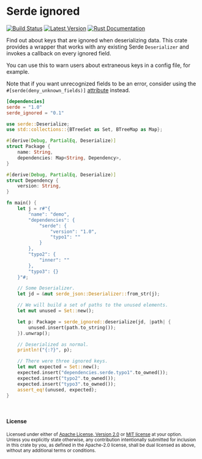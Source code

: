 # Serde ignored

[![Build Status](https://img.shields.io/github/workflow/status/dtolnay/serde-ignored/CI/master)](https://github.com/dtolnay/serde-ignored/actions?query=branch%3Amaster)
[![Latest Version](https://img.shields.io/crates/v/serde-ignored.svg)](https://crates.io/crates/serde-ignored)
[![Rust Documentation](https://img.shields.io/badge/api-rustdoc-blue.svg)](https://docs.rs/serde_ignored)

Find out about keys that are ignored when deserializing data. This crate
provides a wrapper that works with any existing Serde `Deserializer` and invokes
a callback on every ignored field.

You can use this to warn users about extraneous keys in a config file, for
example.

Note that if you want unrecognized fields to be an error, consider using the
`#[serde(deny_unknown_fields)]` [attribute] instead.

[attribute]: https://serde.rs/attributes.html

```toml
[dependencies]
serde = "1.0"
serde_ignored = "0.1"
```

```rust
use serde::Deserialize;
use std::collections::{BTreeSet as Set, BTreeMap as Map};

#[derive(Debug, PartialEq, Deserialize)]
struct Package {
    name: String,
    dependencies: Map<String, Dependency>,
}

#[derive(Debug, PartialEq, Deserialize)]
struct Dependency {
    version: String,
}

fn main() {
    let j = r#"{
        "name": "demo",
        "dependencies": {
            "serde": {
                "version": "1.0",
                "typo1": ""
            }
        },
        "typo2": {
            "inner": ""
        },
        "typo3": {}
    }"#;

    // Some Deserializer.
    let jd = &mut serde_json::Deserializer::from_str(j);

    // We will build a set of paths to the unused elements.
    let mut unused = Set::new();

    let p: Package = serde_ignored::deserialize(jd, |path| {
        unused.insert(path.to_string());
    }).unwrap();

    // Deserialized as normal.
    println!("{:?}", p);

    // There were three ignored keys.
    let mut expected = Set::new();
    expected.insert("dependencies.serde.typo1".to_owned());
    expected.insert("typo2".to_owned());
    expected.insert("typo3".to_owned());
    assert_eq!(unused, expected);
}
```

<br>

#### License

<sup>
Licensed under either of <a href="LICENSE-APACHE">Apache License, Version
2.0</a> or <a href="LICENSE-MIT">MIT license</a> at your option.
</sup>

<br>

<sub>
Unless you explicitly state otherwise, any contribution intentionally submitted
for inclusion in this crate by you, as defined in the Apache-2.0 license, shall
be dual licensed as above, without any additional terms or conditions.
</sub>
